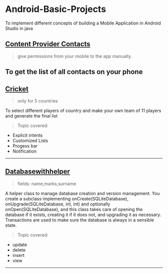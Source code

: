 # Android-Basic-Projects
To implement different concepts of building a Mobile Application in Android Studio in java

## [Content Provider Contacts](Contentprovidercontacts/ "click to open project")
> give permissions from your mobile to the app manually.

To get the list of all contacts on your phone
---
## [Cricket](Cricket/ "click to open project")
> only for 5 countries

To select different players of country and make your own team of 11 players and generate the final list

>Topic covered:
* Explicit intents
* Customized Lists
* Progess bar
* Notification
---

## [Databasewithhelper](Databasewithhelper/ "click to open project")
> fields: name,marks,surname

A helper class to manage database creation and version management.
You create a subclass implementing onCreate(SQLiteDatabase), onUpgrade(SQLiteDatabase, int, int) and optionally onOpen(SQLiteDatabase), and this class takes care of opening the database if it exists, creating it if it does not, and upgrading it as necessary. Transactions are used to make sure the database is always in a sensible state.

>Topic covered:
* update
* delete
* insert
* view
---

